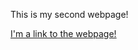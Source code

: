This is my second webpage!

[I'm a link to the webpage!](https://riley-addison-young.github.io/my_second_webpage/ "Riley's Second Webpage")